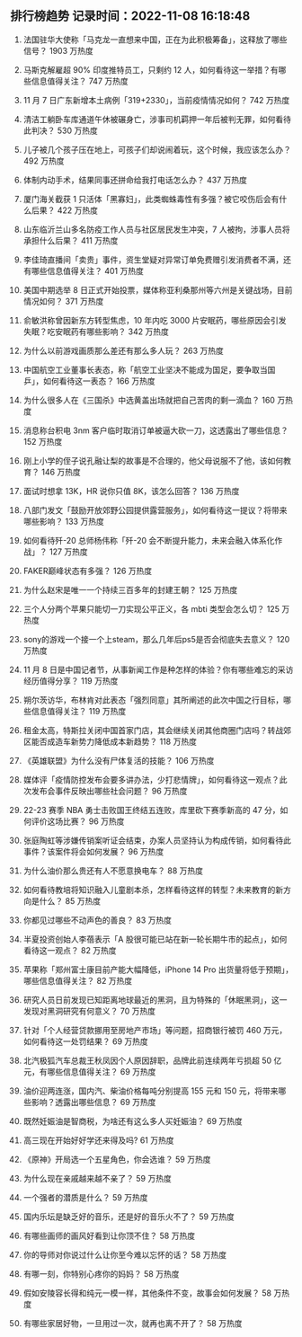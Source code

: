 
## 排行榜趋势 记录时间：2022-11-08 16:18:48
  
  1. 法国驻华大使称「马克龙一直想来中国，正在为此积极筹备」，这释放了哪些信号？ 1903 万热度
    
  2. 马斯克解雇超 90% 印度推特员工，只剩约 12 人，如何看待这一举措？有哪些信息值得关注？ 747 万热度
    
  3. 11 月 7 日广东新增本土病例「319+2330」，当前疫情情况如何？ 742 万热度
    
  4. 清洁工躺卧车库通道午休被碾身亡，涉事司机羁押一年后被判无罪，如何看待此判决？ 530 万热度
    
  5. 儿子被几个孩子压在地上，可孩子们却说闹着玩，这个时候，我应该怎么办？ 492 万热度
    
  6. 体制内动手术，结果同事还拼命给我打电话怎么办？ 437 万热度
    
  7. 厦门海关截获 1 只活体「黑寡妇」，此类蜘蛛毒性有多强？被它咬伤后会有什么后果？ 422 万热度
    
  8. 山东临沂兰山多名防疫工作人员与社区居民发生冲突，7 人被拘，涉事人员将承担什么后果？ 411 万热度
    
  9. 李佳琦直播间「卖贵」事件，资生堂疑对异常订单免费赠引发消费者不满，还有哪些信息值得关注？ 401 万热度
    
  10. 美国中期选举 8 日正式开始投票，媒体称亚利桑那州等六州是关键战场，目前情况如何？ 371 万热度
    
  11. 俞敏洪称曾因新东方转型焦虑，10 年内吃 3000 片安眠药，哪些原因会引发失眠？吃安眠药有哪些影响？ 342 万热度
    
  12. 为什么以前游戏画质那么差还有那么多人玩？ 263 万热度
    
  13. 中国航空工业董事长表态，称「航空工业坚决不能成为国足，要争取当国乒」，如何看待这一表态？ 166 万热度
    
  14. 为什么很多人在《三国杀》中选黄盖出场就把自己苦肉的剩一滴血？ 160 万热度
    
  15. 消息称台积电 3nm 客户临时取消订单被逼大砍一刀，这透露出了哪些信息？ 152 万热度
    
  16. 刚上小学的侄子说孔融让梨的故事是不合理的，他父母说服不了他，该如何教育？ 146 万热度
    
  17. 面试时想拿 13K，HR 说你只值 8K，该怎么回答？ 136 万热度
    
  18. 八部门发文「鼓励开放郊野公园提供露营服务」，如何看待这一提议？将带来哪些影响？ 133 万热度
    
  19. 如何看待歼-20 总师杨伟称「歼-20 会不断提升能力，未来会融入体系化作战」？ 127 万热度
    
  20. FAKER巅峰状态有多强？ 126 万热度
    
  21. 为什么赵宋是唯一一个持续三百多年的封建王朝？ 125 万热度
    
  22. 三个人分两个苹果只能切一刀实现公平正义，各 mbti 类型会怎么切？ 125 万热度
    
  23. sony的游戏一个接一个上steam，那么几年后ps5是否会彻底失去意义？ 120 万热度
    
  24. 11 月 8 日是中国记者节，从事新闻工作是种怎样的体验？你有哪些难忘的采访经历值得分享？ 119 万热度
    
  25. 朔尔茨访华，布林肯对此表态「强烈同意」其所阐述的此次中国之行目标，哪些信息值得关注？ 119 万热度
    
  26. 租金太高，特斯拉关闭中国首家门店，其会继续关闭其他商圈门店吗？转战郊区能否成造车新势力降低成本新趋势？ 118 万热度
    
  27. 《英雄联盟》为什么没有尸体复活的技能？ 106 万热度
    
  28. 媒体评「疫情防控发布会要多讲办法，少打悲情牌」，如何看待这一观点？此次发布会事件反映出哪些社会问题？ 96 万热度
    
  29. 22-23 赛季 NBA 勇士击败国王终结五连败，库里砍下赛季新高的 47 分，如何评价这场比赛？ 96 万热度
    
  30. 张庭陶虹等涉嫌传销案听证会结束，办案人员坚持认为构成传销，如何看待此事件？该案件将会如何发展？ 96 万热度
    
  31. 为什么油价那么贵还有人不愿意换电车？ 88 万热度
    
  32. 如何看待教培将知识融入儿童剧本杀，怎样看待这样的转型？未来教育的新方向是什么？ 85 万热度
    
  33. 你都见过哪些不动声色的善良？ 83 万热度
    
  34. 半夏投资创始人李蓓表示「A 股很可能已站在新一轮长期牛市的起点」，如何看待这一观点？ 82 万热度
    
  35. 苹果称「郑州富士康目前产能大幅降低，iPhone 14 Pro 出货量将低于预期」，哪些信息值得关注？ 82 万热度
    
  36. 研究人员日前发现已知距离地球最近的黑洞，且为特殊的「休眠黑洞」，这一发现对黑洞研究有何意义？ 70 万热度
    
  37. 针对「个人经营贷款挪用至房地产市场」等问题，招商银行被罚 460 万元，如何看待这一处罚结果？ 69 万热度
    
  38. 北汽极狐汽车总裁王秋凤因个人原因辞职，品牌此前连续两年亏损超 50 亿元，有哪些信息值得关注？ 69 万热度
    
  39. 油价迎两连涨，国内汽、柴油价格每吨分别提高 155 元和 150 元，将带来哪些影响？透露出哪些信息？ 69 万热度
    
  40. 既然妊娠油是智商税，为啥还有这么多人买妊娠油？ 69 万热度
    
  41. 高三现在开始好好学还来得及吗? 61 万热度
    
  42. 《原神》开局选一个五星角色，你会选谁？ 59 万热度
    
  43. 为什么现在亲戚越来越不亲了？ 59 万热度
    
  44. 一个强者的潜质是什么？ 59 万热度
    
  45. 国内乐坛是缺乏好的音乐，还是好的音乐火不了？ 59 万热度
    
  46. 有哪些画师的画风好看到让你顶不住？ 58 万热度
    
  47. 你的导师对你说过什么让你至今难以忘怀的话？ 58 万热度
    
  48. 有哪一刻，你特别心疼你的妈妈？ 58 万热度
    
  49. 假如安陵容长得和纯元一模一样，其他条件不变，故事会如何发展？ 58 万热度
    
  50. 有哪些家居好物，一旦用过一次，就再也离不开了？ 58 万热度
    